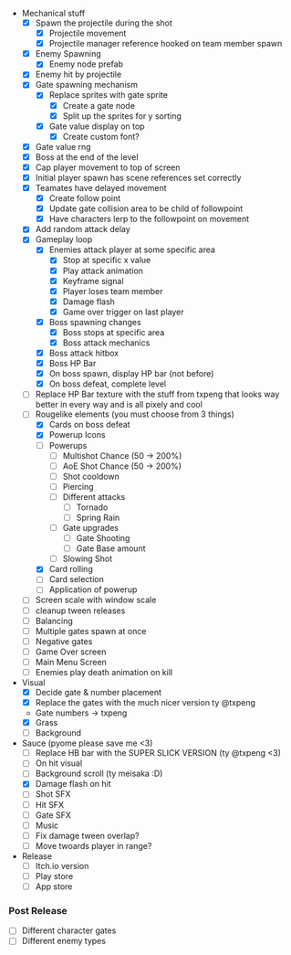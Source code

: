 - Mechanical stuff
	- [x] Spawn the projectile during the shot
		- [x] Projectile movement
		- [x] Projectile manager reference hooked on team member spawn
	- [x] Enemy Spawning
		- [x] Enemy node prefab
	- [x] Enemy hit by projectile
	- [x] Gate spawning mechanism
		- [x] Replace sprites with gate sprite
			- [x] Create a gate node
			- [x] Split up the sprites for y sorting
		- [x] Gate value display on top
			- [x] Create custom font?
	- [x] Gate value rng
	- [x] Boss at the end of the level
	- [x] Cap player movement to top of screen
	- [x] Initial player spawn has scene references set correctly
	- [x] Teamates have delayed movement
		- [x] Create follow point
		- [x] Update gate collision area to be child of followpoint
		- [x] Have characters lerp to the followpoint on movement
	- [x] Add random attack delay
	- [x] Gameplay loop
		- [x] Enemies attack player at some specific area
			- [x] Stop at specific x value
			- [x] Play attack animation
			- [x] Keyframe signal
			- [x] Player loses team member
			- [x] Damage flash
			- [x] Game over trigger on last player
		- [x] Boss spawning changes
			- [x] Boss stops at specific area
			- [x] Boss attack mechanics
		- [x] Boss attack hitbox
		- [x] Boss HP Bar
		- [x] On boss spawn, display HP bar (not before)
		- [x] On boss defeat, complete level
	- [ ] Replace HP Bar texture with the stuff from txpeng that looks way better in every way and is all pixely and cool 
	- [ ] Rougelike elements (you must choose from 3 things)
		- [x] Cards on boss defeat
		- [x] Powerup Icons
		- [ ] Powerups
			- [ ] Multishot Chance (50 -> 200%)
			- [ ] AoE Shot Chance (50 -> 200%)
			- [ ] Shot cooldown
			- [ ] Piercing
			- [ ] Different attacks
				- [ ] Tornado
				- [ ] Spring Rain
			- [ ] Gate upgrades
				- [ ] Gate Shooting
				- [ ] Gate Base amount
			- [ ] Slowing Shot
		- [x] Card rolling
		- [ ] Card selection
		- [ ] Application of powerup
	- [ ] Screen scale with window scale
	- [ ] cleanup tween releases
	- [ ] Balancing
	- [ ] Multiple gates spawn at once
	- [ ] Negative gates
	- [ ] Game Over screen
	- [ ] Main Menu Screen
	- [ ] Enemies play death animation on kill

- Visual
	- [x] Decide gate & number placement
	- [x] Replace the gates with the much nicer version ty @txpeng
	- Gate numbers -> txpeng
	- [x] Grass
	- [ ] Background

- Sauce (pyome please save me <3)
	- [ ] Replace HB bar with the SUPER SLICK VERSION (ty @txpeng <3) 
	- [ ] On hit visual
	- [ ] Background scroll (ty meisaka :D)
	- [x] Damage flash on hit
	- [ ] Shot SFX
	- [ ] Hit SFX
	- [ ] Gate SFX
	- [ ] Music
	- [ ] Fix damage tween overlap?
	- [ ] Move twoards player in range?

- Release
	- [ ] Itch.io version
	- [ ] Play store
	- [ ] App store

### Post Release

- [ ] Different character gates
- [ ] Different enemy types